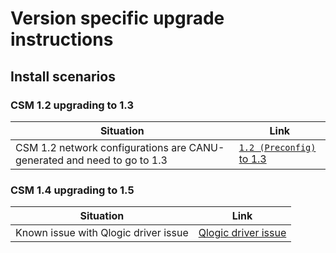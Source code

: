 <!-- markdownlint-disable MD013 -->

# Version specific upgrade instructions

## Install scenarios

### CSM 1.2 upgrading to 1.3

| Situation                                                               | Link                                              |
|-------------------------------------------------------------------------|---------------------------------------------------|
| CSM 1.2 network configurations are CANU-generated and need to go to 1.3 | [`1.2 (Preconfig)` to 1.3](1.2_to_1.3_upgrade.md) |

### CSM 1.4 upgrading to 1.5

| Situation                            | Link                                                                             |
|--------------------------------------|----------------------------------------------------------------------------------|
| Known issue with Qlogic driver issue | [Qlogic driver issue](../../../troubleshooting/known_issues/qlogic_driver_crash.md) |
